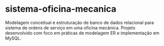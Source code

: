 # sistema-oficina-mecanica
Modelagem conceitual e estruturação de banco de dados relacional para sistema de ordens de serviço em uma oficina mecânica. Projeto desenvolvido com foco em práticas de modelagem ER e implementação em MySQL.
